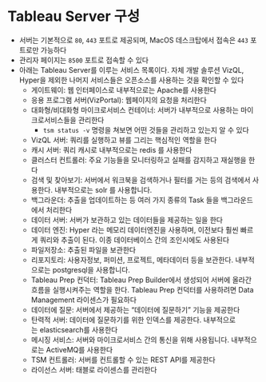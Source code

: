 # Tableau Server 구성

- 서버는 기본적으로 `80`, `443` 포트로 제공되며, MacOS 데스크탑에서 접속은 `443` 포트로만 가능하다
- 관리자 페이지는 `8500` 포트로 접속할 수 있다
- 아래는 Tableau Server를 이루는 서비스 목록이다. 자체 개발 솔루션 VizQL, Hyper을 제외한 나머지 서비스들은 오픈소스를 사용하는 것을 확인할 수 있다
    - 게이트웨이: 웹 인터페이스로 내부적으로는 Apache를 사용한다
    - 응용 프로그램 서버(VizPortal): 웹페이지의 요청을 처리한다
    - 대화형/비대화형 마이크로서비스 컨테이너: 서버가 내부적으로 사용하는 마이크로서비스들을 관리한다
        - `tsm status -v` 명령을 쳐보면 어떤 것들을 관리하고 있는지 알 수 있다
    - VizQL 서버: 쿼리를 실행하고 뷰를 그리는 핵심적인 역할을 한다
    - 캐시 서버: 쿼리 캐시로 내부적으로는 redis 를 사용한다
    - 클러스터 컨트롤러: 주요 기능들을 모니터링하고 실패를 감지하고 재실행을 한다
    - 검색 및 찾아보기: 서버에서 워크북을 검색하거나 필터를 거는 등의 검색에서 사용한다. 내부적으로는 solr 를 사용합니다.
    - 백그라운더: 추출을 업데이트하는 등 여러 가지 종류의 Task 들을 백그라운드에서 처리한다
    - 데이터 서버: 서버가 보관하고 있는 데이터들을 제공하는 일을 한다
    - 데이터 엔진: Hyper 라는 메모리 데이터엔진을 사용하며, 이전보다 훨씬 빠르게 쿼리와 추출이 된다. 이종 데이터베이스 간의 조인시에도 사용된다
    - 파일저장소: 추출된 파일을 보관한다
    - 리포지토리: 사용자정보, 퍼미션, 프로젝트, 메타데이터 등을 보관한다. 내부적으로는 postgresql을 사용합니다.
    - Tableau Prep 컨덕터: Tableau Prep Builder에서 생성되어 서버에 올라간 흐름을 실행시켜주는 역할을 한다. Tableau Prep 컨덕터를 사용하려면 Data Management 라이센스가 필요하다
    - 데이터에 질문: 서버에서 제공하는 “데이터에 질문하기” 기능을 제공한다
    - 탄력적 서버: 데이터에 질문하기를 위한 인덱스를 제공한다. 내부적으로는 elasticsearch를 사용한다
    - 메시징 서비스: 서버와 마이크로서비스 간의 통신을 위해 사용됩니다. 내부적으로는 ActiveMQ를 사용한다
    - TSM 컨트롤러: 서버를 컨트롤할 수 있는 REST API를 제공한다
    - 라이선스 서버: 태블로 라이센스를 관리한다